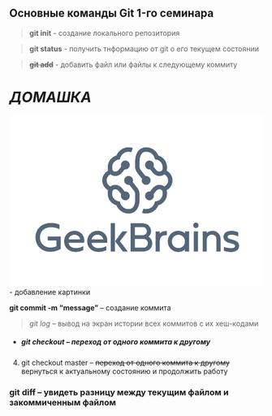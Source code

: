 ## Основные команды Git 1-го семинара

> **git init** - создание локального репозитория

> **git status** - получить тнформацию от git о его текущем состоянии

>~~**git add**~~ - добавить файл или файлы к следующему коммиту

# *ДОМАШКА*

![](1-3.png) - добавление картинки

**git commit -m “message”** – создание коммита

> _git log_ – вывод на экран истории всех коммитов с их хеш-кодами

* ##### *git checkout* – переход от одного коммита к другому

4. git checkout master – ~~переход от одного коммита к другому~~ вернуться к актуальному состоянию и продолжить работу

### **git diff** – увидеть разницу между текущим файлом и закоммиченным файлом